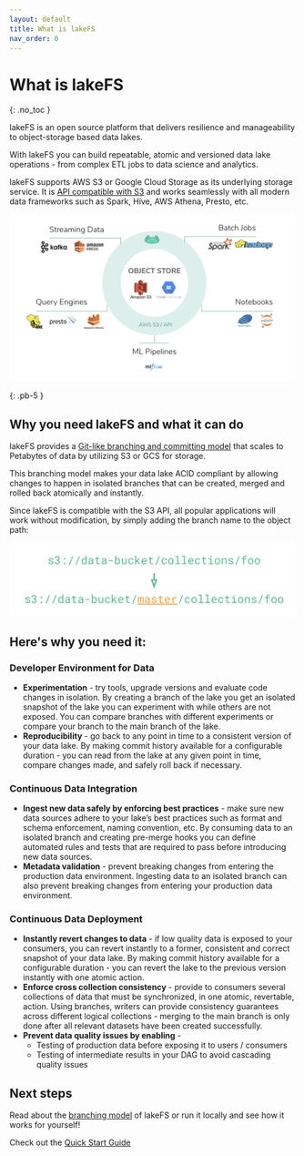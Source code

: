 ```yaml
---
layout: default
title: What is lakeFS
nav_order: 0
---
```


# What is lakeFS
{: .no_toc }  

lakeFS is an open source platform that delivers resilience and manageability to object-storage based data lakes.

With lakeFS you can build repeatable, atomic and versioned data lake operations - from complex ETL jobs to data science and analytics.

lakeFS supports AWS S3 or Google Cloud Storage as its underlying storage service. It is [API compatible with S3](reference/s3.md) and works seamlessly with all modern data frameworks such as Spark, Hive, AWS Athena, Presto, etc.

<img src="assets/img/wrapper.png" alt="lakeFS" width="650px"/>


{: .pb-5 }

## Why you need lakeFS and what it can do

lakeFS provides a [Git-like branching and committing model](branching/model.md) that scales to Petabytes of data by utilizing S3 or GCS for storage.

This branching model makes your data lake ACID compliant by allowing changes to happen in isolated branches that can be created, merged and rolled back atomically and instantly.

Since lakeFS is compatible with the S3 API, all popular applications will work without modification, by simply adding the branch name to the object path:

![lakeFS s3 addressing](assets/img/s3_branch.png)

## Here's why you need it:

### Developer Environment for Data
* **Experimentation** - try tools, upgrade versions and evaluate code changes in isolation. By creating a branch of the lake you get an isolated snapshot of the lake you can experiment with while others are not exposed. You can compare branches with different experiments or compare your branch to the main branch of the lake.  
* **Reproducibility** - go back to any point in time to a consistent version of your data lake. By making commit history available for a configurable duration - you can read from the lake at any given point in time, compare changes made, and safely roll back if necessary.

### Continuous Data Integration
* **Ingest new data safely by enforcing best practices** - make sure new data sources adhere to your lake’s best practices such as format and schema enforcement, naming convention, etc. By consuming data to an isolated branch and creating pre-merge hooks you can define automated rules and tests that are required to pass before introducing new data sources.
* **Metadata validation** - prevent breaking changes from entering the production data environment. Ingesting data to an isolated branch can also prevent breaking changes from entering your production data environment.

### Continuous Data Deployment
* **Instantly revert changes to data** - if low quality data is exposed to your consumers, you can revert instantly to a former, consistent and correct snapshot of your data lake. By making commit history available for a configurable duration - you can revert the lake to the previous version instantly with one atomic action.
* **Enforce cross collection consistency** - provide to consumers several collections of data that must be synchronized, in one atomic, revertable, action. Using branches, writers can provide consistency guarantees across different logical collections - merging to the main branch is only done after all relevant datasets have been created successfully.
* **Prevent data quality issues by enabling** -
   * Testing of production data before exposing it to users / consumers
   * Testing of intermediate results in your DAG to avoid cascading quality issues



## Next steps

Read about the [branching model](branching/model.md) of lakeFS or run it locally and see how it works for yourself!

Check out the [Quick Start Guide](quickstart/index.md)
